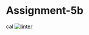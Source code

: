 # Assignment-5b
cal
[![linter](https://github.com/Solomontesfaye2/Assignment-5b/workflows/linter/badge.svg)](https://github.com/marketplace/actions/super-linter)
